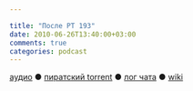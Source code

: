 ```yaml
---

title: "После РТ 193"
date: 2010-06-26T13:40:00+03:00
comments: true
categories: podcast
---
```

[аудио](http://cdn.radio-t.com/rt193post.mp3) ● [пиратский torrent](http://pirates.radio-t.com/torrents/rt193post.mp3.torrent) ● [лог чата](http://chat.radio-t.com/logs/radio-t-193.html) ● [wiki](http://wiki.radio-t.com/%D0%9F%D0%BE%D1%81%D0%BB%D0%B5_%D0%A0%D0%A2_193)<audio src="http://cdn.radio-t.com/rt193post.mp3" preload="none">
